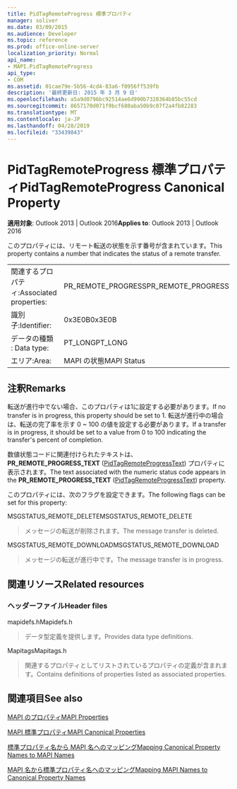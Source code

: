 ```yaml
---
title: PidTagRemoteProgress 標準プロパティ
manager: soliver
ms.date: 03/09/2015
ms.audience: Developer
ms.topic: reference
ms.prod: office-online-server
localization_priority: Normal
api_name:
- MAPI.PidTagRemoteProgress
api_type:
- COM
ms.assetid: 01cae79e-5b56-4cd4-83a6-f0956ff539fb
description: '最終更新日: 2015 年 3 月 9 日'
ms.openlocfilehash: a5a9d0796bc92514ae6d990b7328364b85bc55cd
ms.sourcegitcommit: 8657170d071f9bcf680aba50b9c07f2a4fb82283
ms.translationtype: MT
ms.contentlocale: ja-JP
ms.lasthandoff: 04/28/2019
ms.locfileid: "33439843"
---
```

# <a name="pidtagremoteprogress-canonical-property"></a><span data-ttu-id="a3eed-103">PidTagRemoteProgress 標準プロパティ</span><span class="sxs-lookup"><span data-stu-id="a3eed-103">PidTagRemoteProgress Canonical Property</span></span>

  
  
<span data-ttu-id="a3eed-104">**適用対象**: Outlook 2013 | Outlook 2016</span><span class="sxs-lookup"><span data-stu-id="a3eed-104">**Applies to**: Outlook 2013 | Outlook 2016</span></span> 
  
<span data-ttu-id="a3eed-105">このプロパティには、リモート転送の状態を示す番号が含まれています。</span><span class="sxs-lookup"><span data-stu-id="a3eed-105">This property contains a number that indicates the status of a remote transfer.</span></span>
  
|||
|:-----|:-----|
|<span data-ttu-id="a3eed-106">関連するプロパティ:</span><span class="sxs-lookup"><span data-stu-id="a3eed-106">Associated properties:</span></span>  <br/> |<span data-ttu-id="a3eed-107">PR_REMOTE_PROGRESS</span><span class="sxs-lookup"><span data-stu-id="a3eed-107">PR_REMOTE_PROGRESS</span></span>  <br/> |
|<span data-ttu-id="a3eed-108">識別子:</span><span class="sxs-lookup"><span data-stu-id="a3eed-108">Identifier:</span></span>  <br/> |<span data-ttu-id="a3eed-109">0x3E0B</span><span class="sxs-lookup"><span data-stu-id="a3eed-109">0x3E0B</span></span>  <br/> |
|<span data-ttu-id="a3eed-110">データの種類 : </span><span class="sxs-lookup"><span data-stu-id="a3eed-110">Data type:</span></span>  <br/> |<span data-ttu-id="a3eed-111">PT_LONG</span><span class="sxs-lookup"><span data-stu-id="a3eed-111">PT_LONG</span></span>  <br/> |
|<span data-ttu-id="a3eed-112">エリア:</span><span class="sxs-lookup"><span data-stu-id="a3eed-112">Area:</span></span>  <br/> |<span data-ttu-id="a3eed-113">MAPI の状態</span><span class="sxs-lookup"><span data-stu-id="a3eed-113">MAPI Status</span></span>  <br/> |
   
## <a name="remarks"></a><span data-ttu-id="a3eed-114">注釈</span><span class="sxs-lookup"><span data-stu-id="a3eed-114">Remarks</span></span>

<span data-ttu-id="a3eed-115">転送が進行中でない場合、このプロパティは1に設定する必要があります。</span><span class="sxs-lookup"><span data-stu-id="a3eed-115">If no transfer is in progress, this property should be set to 1.</span></span> <span data-ttu-id="a3eed-116">転送が進行中の場合は、転送の完了率を示す 0 ~ 100 の値を設定する必要があります。</span><span class="sxs-lookup"><span data-stu-id="a3eed-116">If a transfer is in progress, it should be set to a value from 0 to 100 indicating the transfer's percent of completion.</span></span>
  
<span data-ttu-id="a3eed-117">数値状態コードに関連付けられたテキストは、 **PR_REMOTE_PROGRESS_TEXT** ([PidTagRemoteProgressText](pidtagremoteprogresstext-canonical-property.md)) プロパティに表示されます。</span><span class="sxs-lookup"><span data-stu-id="a3eed-117">The text associated with the numeric status code appears in the **PR_REMOTE_PROGRESS_TEXT** ([PidTagRemoteProgressText](pidtagremoteprogresstext-canonical-property.md)) property.</span></span>
  
<span data-ttu-id="a3eed-118">このプロパティには、次のフラグを設定できます。</span><span class="sxs-lookup"><span data-stu-id="a3eed-118">The following flags can be set for this property:</span></span>
  
<span data-ttu-id="a3eed-119">MSGSTATUS_REMOTE_DELETE</span><span class="sxs-lookup"><span data-stu-id="a3eed-119">MSGSTATUS_REMOTE_DELETE</span></span>
  
> <span data-ttu-id="a3eed-120">メッセージの転送が削除されます。</span><span class="sxs-lookup"><span data-stu-id="a3eed-120">The message transfer is deleted.</span></span>
    
<span data-ttu-id="a3eed-121">MSGSTATUS_REMOTE_DOWNLOAD</span><span class="sxs-lookup"><span data-stu-id="a3eed-121">MSGSTATUS_REMOTE_DOWNLOAD</span></span>
  
> <span data-ttu-id="a3eed-122">メッセージの転送が進行中です。</span><span class="sxs-lookup"><span data-stu-id="a3eed-122">The message transfer is in progress.</span></span>
    
## <a name="related-resources"></a><span data-ttu-id="a3eed-123">関連リソース</span><span class="sxs-lookup"><span data-stu-id="a3eed-123">Related resources</span></span>

### <a name="header-files"></a><span data-ttu-id="a3eed-124">ヘッダーファイル</span><span class="sxs-lookup"><span data-stu-id="a3eed-124">Header files</span></span>

<span data-ttu-id="a3eed-125">mapidefs.h</span><span class="sxs-lookup"><span data-stu-id="a3eed-125">Mapidefs.h</span></span>
  
> <span data-ttu-id="a3eed-126">データ型定義を提供します。</span><span class="sxs-lookup"><span data-stu-id="a3eed-126">Provides data type definitions.</span></span>
    
<span data-ttu-id="a3eed-127">Mapitags</span><span class="sxs-lookup"><span data-stu-id="a3eed-127">Mapitags.h</span></span>
  
> <span data-ttu-id="a3eed-128">関連するプロパティとしてリストされているプロパティの定義が含まれます。</span><span class="sxs-lookup"><span data-stu-id="a3eed-128">Contains definitions of properties listed as associated properties.</span></span>
    
## <a name="see-also"></a><span data-ttu-id="a3eed-129">関連項目</span><span class="sxs-lookup"><span data-stu-id="a3eed-129">See also</span></span>



[<span data-ttu-id="a3eed-130">MAPI のプロパティ</span><span class="sxs-lookup"><span data-stu-id="a3eed-130">MAPI Properties</span></span>](mapi-properties.md)
  
[<span data-ttu-id="a3eed-131">MAPI 標準プロパティ</span><span class="sxs-lookup"><span data-stu-id="a3eed-131">MAPI Canonical Properties</span></span>](mapi-canonical-properties.md)
  
[<span data-ttu-id="a3eed-132">標準プロパティ名から MAPI 名へのマッピング</span><span class="sxs-lookup"><span data-stu-id="a3eed-132">Mapping Canonical Property Names to MAPI Names</span></span>](mapping-canonical-property-names-to-mapi-names.md)
  
[<span data-ttu-id="a3eed-133">MAPI 名から標準プロパティ名へのマッピング</span><span class="sxs-lookup"><span data-stu-id="a3eed-133">Mapping MAPI Names to Canonical Property Names</span></span>](mapping-mapi-names-to-canonical-property-names.md)

